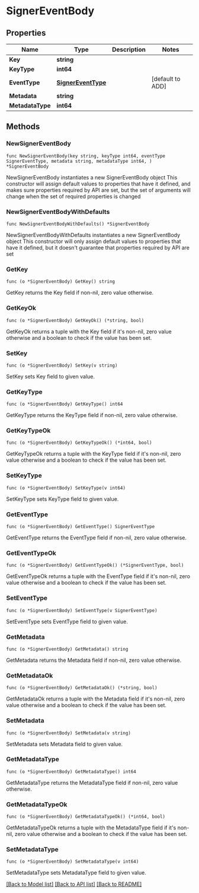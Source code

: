 # SignerEventBody

## Properties

Name | Type | Description | Notes
------------ | ------------- | ------------- | -------------
**Key** | **string** |  | 
**KeyType** | **int64** |  | 
**EventType** | [**SignerEventType**](SignerEventType.md) |  | [default to ADD]
**Metadata** | **string** |  | 
**MetadataType** | **int64** |  | 

## Methods

### NewSignerEventBody

`func NewSignerEventBody(key string, keyType int64, eventType SignerEventType, metadata string, metadataType int64, ) *SignerEventBody`

NewSignerEventBody instantiates a new SignerEventBody object
This constructor will assign default values to properties that have it defined,
and makes sure properties required by API are set, but the set of arguments
will change when the set of required properties is changed

### NewSignerEventBodyWithDefaults

`func NewSignerEventBodyWithDefaults() *SignerEventBody`

NewSignerEventBodyWithDefaults instantiates a new SignerEventBody object
This constructor will only assign default values to properties that have it defined,
but it doesn't guarantee that properties required by API are set

### GetKey

`func (o *SignerEventBody) GetKey() string`

GetKey returns the Key field if non-nil, zero value otherwise.

### GetKeyOk

`func (o *SignerEventBody) GetKeyOk() (*string, bool)`

GetKeyOk returns a tuple with the Key field if it's non-nil, zero value otherwise
and a boolean to check if the value has been set.

### SetKey

`func (o *SignerEventBody) SetKey(v string)`

SetKey sets Key field to given value.


### GetKeyType

`func (o *SignerEventBody) GetKeyType() int64`

GetKeyType returns the KeyType field if non-nil, zero value otherwise.

### GetKeyTypeOk

`func (o *SignerEventBody) GetKeyTypeOk() (*int64, bool)`

GetKeyTypeOk returns a tuple with the KeyType field if it's non-nil, zero value otherwise
and a boolean to check if the value has been set.

### SetKeyType

`func (o *SignerEventBody) SetKeyType(v int64)`

SetKeyType sets KeyType field to given value.


### GetEventType

`func (o *SignerEventBody) GetEventType() SignerEventType`

GetEventType returns the EventType field if non-nil, zero value otherwise.

### GetEventTypeOk

`func (o *SignerEventBody) GetEventTypeOk() (*SignerEventType, bool)`

GetEventTypeOk returns a tuple with the EventType field if it's non-nil, zero value otherwise
and a boolean to check if the value has been set.

### SetEventType

`func (o *SignerEventBody) SetEventType(v SignerEventType)`

SetEventType sets EventType field to given value.


### GetMetadata

`func (o *SignerEventBody) GetMetadata() string`

GetMetadata returns the Metadata field if non-nil, zero value otherwise.

### GetMetadataOk

`func (o *SignerEventBody) GetMetadataOk() (*string, bool)`

GetMetadataOk returns a tuple with the Metadata field if it's non-nil, zero value otherwise
and a boolean to check if the value has been set.

### SetMetadata

`func (o *SignerEventBody) SetMetadata(v string)`

SetMetadata sets Metadata field to given value.


### GetMetadataType

`func (o *SignerEventBody) GetMetadataType() int64`

GetMetadataType returns the MetadataType field if non-nil, zero value otherwise.

### GetMetadataTypeOk

`func (o *SignerEventBody) GetMetadataTypeOk() (*int64, bool)`

GetMetadataTypeOk returns a tuple with the MetadataType field if it's non-nil, zero value otherwise
and a boolean to check if the value has been set.

### SetMetadataType

`func (o *SignerEventBody) SetMetadataType(v int64)`

SetMetadataType sets MetadataType field to given value.



[[Back to Model list]](../README.md#documentation-for-models) [[Back to API list]](../README.md#documentation-for-api-endpoints) [[Back to README]](../README.md)


